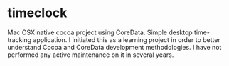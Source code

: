 # timeclock
Mac OSX native cocoa project using CoreData. Simple desktop time-tracking application. I initiated this as a learning project in order to better understand Cocoa and CoreData development methodologies. I have not performed any active maintenance on it in several years.
